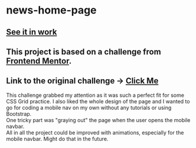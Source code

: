 # news-home-page

[See it in work]( https://vbalazs23.github.io/news-home-page/)
---
This project is based on a challenge from [Frontend Mentor](https://www.frontendmentor.io/).<br> 
---
Link to the original challenge -> [Click Me](https://www.frontendmentor.io/challenges/news-homepage-H6SWTa1MFl)<br>
---
This challenge grabbed my attention as it was such a perfect fit for some CSS Grid practice. I also liked the whole design of the page and I wanted to go for
coding a mobile nav on my own without any tutorials or using Bootstrap. <br>
One tricky part was "graying out" the page when the user opens the mobile navbar. <br>
All in all the project could be improved with animations, especially for the mobile navbar. Might do that in the future.

